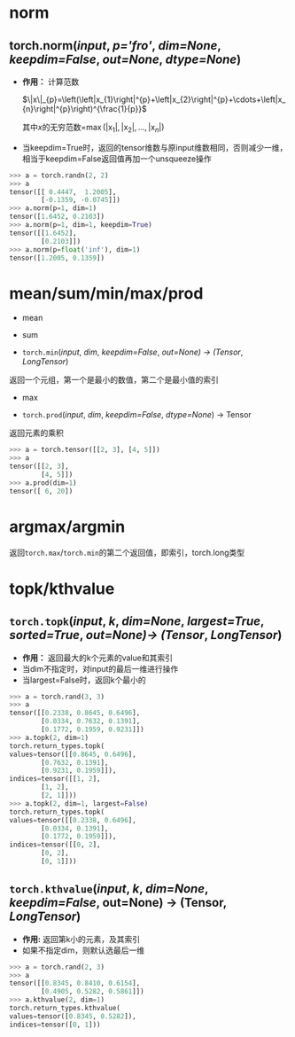 # norm

##  torch.norm(*input*, *p='fro'*, *dim=None*, *keepdim=False*, *out=None*, *dtype=None*) 

+ **作用：** 计算范数  

  $\|x\|_{p}=\left(\left|x_{1}\right|^{p}+\left|x_{2}\right|^{p}+\cdots+\left|x_{n}\right|^{p}\right)^{\frac{1}{p}}$

  其中$x$的无穷范数=$\max \left(\left|\mathrm{x}_{1}\right|,\left|\mathrm{x}_{2}\right|, \ldots,\left|\mathrm{x}_{n}\right|\right)$

+ 当keepdim=True时，返回的tensor维数与原input维数相同，否则减少一维，相当于keepdim=False返回值再加一个unsqueeze操作



```python
>>> a = torch.randn(2, 2)
>>> a
tensor([[ 0.4447,  1.2005],
        [-0.1359, -0.0745]])
>>> a.norm(p=1, dim=1)
tensor([1.6452, 0.2103])
>>> a.norm(p=1, dim=1, keepdim=True)
tensor([[1.6452],
        [0.2103]])
>>> a.norm(p=float('inf'), dim=1)
tensor([1.2005, 0.1359])
```

# mean/sum/min/max/prod

+ mean

+ sum

+  `torch.min`(*input*, *dim*, *keepdim=False*,  *out=None) -> (Tensor*, *LongTensor*) 

  返回一个元组，第一个是最小的数值，第二个是最小值的索引

+ max

+  `torch.prod`(*input*, *dim*, *keepdim=False*, *dtype=None*) → Tensor 

  返回元素的乘积

```python
>>> a = torch.tensor([[2, 3], [4, 5]])
>>> a
tensor([[2, 3],
        [4, 5]])
>>> a.prod(dim=1)
tensor([ 6, 20])
```

# argmax/argmin

返回`torch.max`/`torch.min`的第二个返回值，即索引，torch.long类型

# topk/kthvalue

##  `torch.topk`(*input*, *k*, *dim=None*, *largest=True*, *sorted=True*, *out=None)-> (Tensor*, *LongTensor*) 

+ **作用：** 返回最大的k个元素的value和其索引
+ 当dim不指定时，对input的最后一维进行操作
+ 当largest=False时，返回k个最小的

```python
>>> a = torch.rand(3, 3)
>>> a
tensor([[0.2338, 0.8645, 0.6496],
        [0.0334, 0.7632, 0.1391],
        [0.1772, 0.1959, 0.9231]])
>>> a.topk(2, dim=1)
torch.return_types.topk(
values=tensor([[0.8645, 0.6496],
        [0.7632, 0.1391],
        [0.9231, 0.1959]]),
indices=tensor([[1, 2],
        [1, 2],
        [2, 1]]))
>>> a.topk(2, dim=1, largest=False)
torch.return_types.topk(
values=tensor([[0.2338, 0.6496],
        [0.0334, 0.1391],
        [0.1772, 0.1959]]),
indices=tensor([[0, 2],
        [0, 2],
        [0, 1]]))
```

##  `torch.kthvalue`(*input*, *k*, *dim=None*, *keepdim=False*, out=None) -> (Tensor, *LongTensor*) 

+ **作用:** 返回第k小的元素，及其索引
+ 如果不指定dim，则默认选最后一维

```python
>>> a = torch.rand(2, 3)
>>> a
tensor([[0.8345, 0.8410, 0.6154],
        [0.4905, 0.5282, 0.5861]])
>>> a.kthvalue(2, dim=1)
torch.return_types.kthvalue(
values=tensor([0.8345, 0.5282]),
indices=tensor([0, 1]))
```

